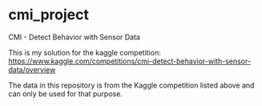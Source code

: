 # cmi_project
CMI - Detect Behavior with Sensor Data

This is my solution for the kaggle competition: https://www.kaggle.com/competitions/cmi-detect-behavior-with-sensor-data/overview

The data in this repository is from the Kaggle competition listed above and can only be used for that purpose.
